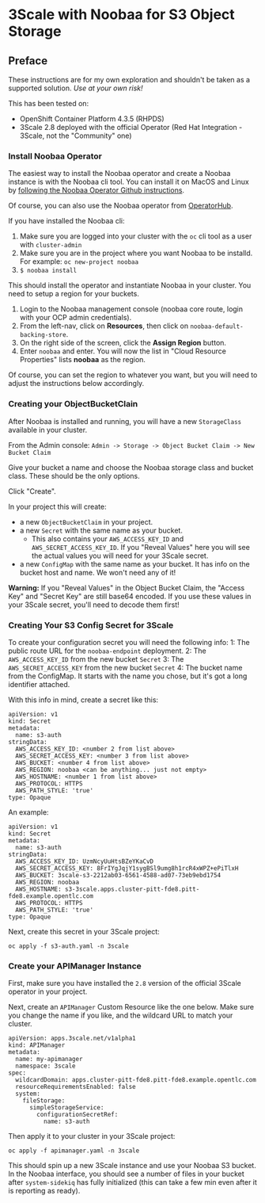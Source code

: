 # 3Scale with Noobaa for S3 Object Storage

## Preface

These instructions are for my own exploration and shouldn't be taken as a supported solution.  *Use at your own risk!*

This has been tested on:
* OpenShift Container Platform 4.3.5 (RHPDS)
* 3Scale 2.8 deployed with the official Operator (Red Hat Integration - 3Scale, not the "Community" one)

### Install Noobaa Operator

The easiest way to install the Noobaa operator and create a Noobaa instance is with the Noobaa cli tool.  You can install it on MacOS and Linux by [following the Noobaa Operator Github instructions](https://github.com/noobaa/noobaa-operator). 

Of course, you can also use the Noobaa operator from [OperatorHub](https://operatorhub.io/operator/noobaa-operator).

If you have installed the Noobaa cli:
1. Make sure you are logged into your cluster with the `oc` cli tool as a user with `cluster-admin`
2. Make sure you are in the project where you want Noobaa to be installd. For example: `oc new-project noobaa`
3. `$ noobaa install`

This should install the operator and instantiate Noobaa in your cluster.  You need to setup a region for your buckets.

1. Login to the Noobaa management console (noobaa core route, login with your OCP admin credentials).
2. From the left-nav, click on **Resources**, then click on `noobaa-default-backing-store`.
3. On the right side of the screen, click the **Assign Region** button.
4. Enter `noobaa` and enter.  You will now the list in "Cloud Resource Properties" lists **noobaa** as the region.

Of course, you can set the region to whatever you want, but you will need to adjust the instructions below accordingly.

### Creating your ObjectBucketClain

After Noobaa is installed and running, you will have a new `StorageClass` available in your cluster.

From the Admin console: `Admin -> Storage -> Object Bucket Claim -> New Bucket Claim`

Give your bucket a name and choose the Noobaa storage class and bucket class.  These should be the only options.

Click "Create".

In your project this will create:
* a new `ObjectBucketClaim` in your project.
* a new `Secret` with the same name as your bucket.
    * This also contains your `AWS_ACCESS_KEY_ID` and `AWS_SECRET_ACCESS_KEY_ID`.  If you "Reveal Values" here you will see the actual values you will need for your 3Scale secret.
* a new `ConfigMap` with the same name as your bucket.  It has info on the bucket host and name.  We won't need any of it!

**Warning:** If you "Reveal Values" in the Object Bucket Claim, the "Access Key" and "Secret Key" are still base64 encoded.  If you use these values in your 3Scale secret, you'll need to decode them first!

### Creating Your S3 Config Secret for 3Scale

To create your configuration secret you will need the following info:
1: The public route URL for the `noobaa-endpoint` deployment.
2: The `AWS_ACCESS_KEY_ID` from the new bucket `Secret`
3: The `AWS_SECRET_ACCESS_KEY` from the new bucket `Secret`
4: The bucket name from the ConfigMap.  It starts with the name you chose, but it's got a long identifier attached.

With this info in mind, create a secret like this:
```
apiVersion: v1
kind: Secret
metadata:
  name: s3-auth
stringData:
  AWS_ACCESS_KEY_ID: <number 2 from list above>
  AWS_SECRET_ACCESS_KEY: <number 3 from list above>
  AWS_BUCKET: <number 4 from list above>
  AWS_REGION: noobaa <can be anything... just not empty>
  AWS_HOSTNAME: <number 1 from list above>
  AWS_PROTOCOL: HTTPS
  AWS_PATH_STYLE: 'true'
type: Opaque
```

An example:
```
apiVersion: v1
kind: Secret
metadata:
  name: s3-auth
stringData:
  AWS_ACCESS_KEY_ID: UzmNcyUuHtsBZeYKaCvD
  AWS_SECRET_ACCESS_KEY: 8FrIYgJqjY1sygBSl9umg8h1rcR4xWPZ+ePiTlxH
  AWS_BUCKET: 3scale-s3-2212ab03-6561-4588-ad07-73eb9ebd1754
  AWS_REGION: noobaa
  AWS_HOSTNAME: s3-3scale.apps.cluster-pitt-fde8.pitt-fde8.example.opentlc.com
  AWS_PROTOCOL: HTTPS
  AWS_PATH_STYLE: 'true'
type: Opaque
```

Next, create this secret in your 3Scale project:
```
oc apply -f s3-auth.yaml -n 3scale
```

### Create your APIManager Instance

First, make sure you have installed the `2.8` version of the official 3Scale operator in your project.

Next, create an `APIManager` Custom Resource like the one below.  Make sure you change the name if you like, and the wildcard URL to match your cluster.

```
apiVersion: apps.3scale.net/v1alpha1
kind: APIManager
metadata:
  name: my-apimanager
  namespace: 3scale
spec:
  wildcardDomain: apps.cluster-pitt-fde8.pitt-fde8.example.opentlc.com
  resourceRequirementsEnabled: false
  system:
    fileStorage:
      simpleStorageService:
        configurationSecretRef:
          name: s3-auth
```

Then apply it to your cluster in your 3Scale project:
```
oc apply -f apimanager.yaml -n 3scale
```

This should spin up a new 3Scale instance and use your Noobaa S3 bucket.  In the Noobaa interface, you should see a number of files in your bucket after `system-sidekiq` has fully initialized (this can take a few min even after it is reporting as ready).